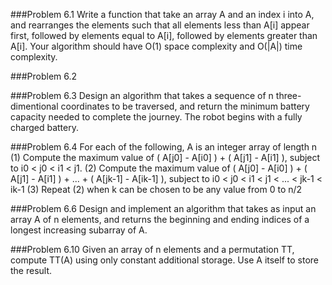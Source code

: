 ###Problem 6.1
Write a function that take an array A and an index i into A, and rearranges the elements such that all elements less than A[i] appear first, followed by elements equal to A[i], followed by elements greater than A[i]. Your algorithm should have O(1) space complexity and O(|A|) time complexity.

###Problem 6.2


###Problem 6.3
Design an algorithm that takes a sequence of n three-dimentional coordinates to be traversed, and return the minimum battery capacity needed to complete the journey. The robot begins with a fully charged battery.

###Problem 6.4
For each of the following, A is an integer array of length n
(1) Compute the maximum value of ( A[j0] - A[i0] ) + ( A[j1] - A[i1] ), subject to i0 < j0 < i1 < j1.
(2) Compute the maximum value of ( A[j0] - A[i0] ) + ( A[j1] - A[i1] ) + ... + ( A[jk-1] - A[ik-1] ), subject to i0 < j0 < i1 < j1 < ... < jk-1 < ik-1
(3) Repeat (2) when k can be chosen to be any value from 0 to n/2

###Problem 6.6
Design and implement an algorithm that takes as input an array A of n elements, and returns the beginning and ending indices of a longest increasing subarray of A.

###Problem 6.10
Given an array of n elements and a permutation TT, compute TT(A) using only constant additional storage. Use A itself to store the result.
